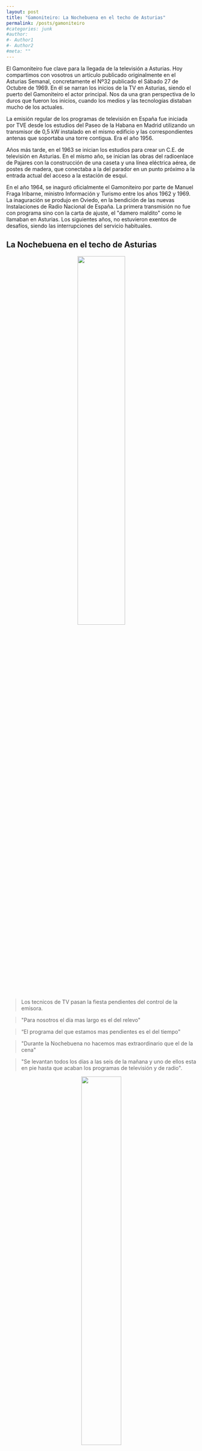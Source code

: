 ```yaml
---
layout: post
title: "Gamoniteiro: La Nochebuena en el techo de Asturias"
permalink: /posts/gamoniteiro
#categories: junk
#author:
#- Author1
#- Author2
#meta: ""
---
```


El Gamoniteiro fue clave para la llegada de la televisión a Asturias. Hoy compartimos con vosotros un artículo publicado originalmente en el Asturias Semanal,
concretamente el Nº32 publicado el Sábado 27 de Octubre de 1969. En él se narran los inicios de la TV en Asturias, siendo el puerto del Gamoniteiro el actor principal. Nos da una gran perspectiva de lo duros que fueron los inicios, cuando los medios y las tecnologías distaban mucho de los actuales.

La emisión regular de los programas de televisión en España fue iniciada por TVE desde los estudios del Paseo de la Habana en Madrid utilizando un transmisor de 0,5 kW instalado en el mismo edificio y las correspondientes antenas que soportaba una torre contigua. Era el año 1956.

Años más tarde, en el 1963 se inician los estudios para crear un C.E. de televisión en Asturias. En el mismo año, se inician las obras del radioenlace de Pajares con la construcción de una caseta y una línea eléctrica aérea, de postes de madera, que conectaba a la del parador en un punto próximo a la entrada actual del acceso a la estación de esquí.

En el año 1964, se inaguró oficialmente el Gamoniteiro por parte de Manuel Fraga Iribarne, ministro Información y Turismo entre los años 1962 y 1969. La inaguración se produjo en Oviedo, en la bendición de las nuevas Instalaciones de Radio Nacional de España. La primera transmisión no fue con programa sino con la carta de ajuste, el "damero maldito" como le llamaban en Asturias. Los siguientes años, no estuvieron exentos de desafíos, siendo las interrupciones del servicio habituales.

## La Nochebuena en el techo de Asturias

<center><img src="../images/gamoniteiro_1.jpg?raw=true" style="width:50%"></center>

> Los tecnicos de TV pasan la fiesta pendientes del control de la emisora.

> "Para nosotros el día mas largo es el del relevo"

> “El programa del que estamos mas pendientes es el del tiempo"

> "Durante la Nochebuena no hacemos mas extraordinario que el de la cena"

> "Se levantan todos los días a las seis de la mañana y uno de ellos esta en pie hasta
que acaban los programas de televisión y de radio".

<center>
<figure>
  <img src="../images/gamoniteiro_2.jpg?raw=true" style="width:50%"/>
  <figcaption>El árbol de Navidad a hombros de los técnicos</figcaption>
</figure>
</center>

<center>
<figure>
  <img src="../images/gamoniteiro_3.jpg?raw=true" style="width:50%"/>
  <figcaption>Los esquíes, elementos imprescindibles en el trabajo</figcaption>
</figure>
</center>

El «jeep» se detuvo sin fuerzas en el limite blanco del camino.
El rugido del motor habia agotado su potencia
en la misma frontera de la nieve helada:
a partir de aquel leve rellano ya no hay camino,
porque el surco del sendero y las laderas de los montes
se han convertido en una enorme pista deslizante
en la que pueden identificarse perfectamente
las escasas huellas grabadas:
las aristas enceradas de los esquies
hundidos levemente, como el corte sutil
de una cuchilla de afeitar; las suelas de las botas
de los nuevos sherpas de la cumbre,
y los pasos sigilosos y acechantes de los lobos.

<center>
<figure>
  <img src="../images/gamoniteiro_4.jpg?raw=true" style="width:50%"/>
  <figcaption>Dos horas y media de camino hasta la cumbre</figcaption>
</figure>
</center>

Durante el largo invierno del Gamoniteiro, catorce hombres
en dos turnos y un matrimonio residente conviven en el reducido mundo de una casa
medianamente confortable, aislados del resto de la-provincia:
su único contacto con la civilización
lo sostienen a través de un pequeño monitor de imagen
que les acompaña a lo largo de toda la jornada,
incluso en las horas de las comidas.

<center>
<figure>
  <img src="../images/gamoniteiro_5.jpg?raw=true" style="width:50%"/>
  <figcaption>Nostalgia en lacomida de nochebuena</figcaption>
</figure>
</center>

Ellos son los hombres a través de cuyas manos pasan cada día
las imágenes de la televisión que llegan a cientos de hogares asturianos.

Es el día de Nochebuena. En las calles de Oviedo y
en las del resto de las villas y pueblos de la provincia y
de toda España las gentes caminan con el paso nervioso, se asoman a los escaparates
de los comercios para elegir el extraordinario menú de la cena y en los bares,
aun sin manifestarlo, se brinda por la fiesta, por la vacación.

Son las once de la mañana y comenzamos la escalada hacia el techo habitado de la provincia: son
cinco kilómetros de ascensión por un camino de nieve hasta llegar a la cumbre de
mil ochocientos metros de altura.

<center>
<figure>
  <img src="../images/gamoniteiro_6.jpg?raw=true" style="width:50%"/>
  <figcaption>El «jeep» detuvo su motor en el límite de la nieve</figcaption>
</figure>
</center>

Esta cifra imaginada fríamente, es desalentadora: con cada paso cansino
me imaginaba la ascensión a esa cumbre de números
helados y me daba la impresión de que no podría llegar nunca.

La brisa fría bate el rostro con cierta fuerza
y poco a poco fui notando que, a pesar del hielo, las gotas de
sudor resbalaban por la frente y la camisa, abrigada bajo un grueso jersey
y un anorak, se pegaba a la piel humedecida de mi espalda.

Durante gran parte del camino fuimos en silencio:
sólo se oía el crujir de las pisadas en la nieve y el roce prolongado
de los esquies sobre el suelo helado.

## Nochebuena en el Gamoniteiro

La población del Gamoniteiro es muy reducida:
* Juan Cosme Arrúe, técnico de radio y televisión y encargado
del turno, es de Bilbao.
* Manuel Pulgar, operador, es de Oviedo.
* Saturnino Morales, auxiliar, es de Cercedilla.
* Abelardo Velasco, auxiliar, es de Moreda
* Dos guardas y un matrimonio encargado de las labores domésticas.

> "Nuestra jornada hoy será tan monótona como el
resto de las jornadas del año.
Quiero decir que tendremos que trabajar lo mismo, aunque hagamos
extraordinarios en las comidas"

En la cumbre del monte hace sol: no se distinguen más colores que el azul del
cielo, el blanco intenso de la nieve y el gris oscuro de
las nubes que se extienden a los pies de la antena.

Durante casi todo el día los escasos habitantes del Gamoniteiro hacen su vida en el
interior de la vivienda.
En el exterior solamente permanecen habitualmente uno de los guardas y «Chessman»,
un enorme perro.

> "Hoy es un día más bien triste para nosotros. Es una
fiesta familiar y todos estamos lejos de nuestros hogares"

¿Hablarán por teléfono con sus familiares?

> "Aquí no hay teléfono. Solamente existen radioteléfonos para ponerse en contacto
con los estudios de radio nacional de Oviedo, con el reemisor de Pajares, con
los de Sollube y Matadeón. Pero lo usamos en casos de necesidad. Sin embargo hoy
nos llamaremos todos para felicitarnos las pascuas"

<center>
<figure>
  <img src="../images/gamoniteiro_7.jpg?raw=true" style="width:50%"/>
  <figcaption>Cambio de impresiones sobre el trabajo</figcaption>
</figure>
</center>

Se han levantado, como todos los días, a las seis y
cuarto de la mañana. Es la hora en que comienza su jornada de trabajo:

> "A las seis y media encendemos los enlaces para
recibir los programas nacionales de radio. Una hora más
tarde encendemos la emisora de televisión. A las diez
de la mañana cerramos nuevamente la emisora de TV"

> "El resto de la mañana hasta la una y cuarto con la carta de
ajuste lo dedicamos a realizar pruebas y otros
trabajos, además de atender las emisoras de radio"

El edificio está dividido en dos partes: una de ellas la
dedicada a vivienda y el resto lo ocupan las instalaciones de las emisoras.

<center>
<figure>
  <img src="../images/gamoniteiro_8.jpg?raw=true" style="width:50%"/>
  <figcaption>Estudio de un problema en una di las habitaciones de la casa</figcaption>
</figure>
</center>

Juan Arrúe está sentado en una mesa y anota algunas incidencias de la jornada.
Los otros compañeros vigilan el monitor.

> "No tenemos tiempo para aburrirnos. Siempre hay algo que hacer"

<center>
<figure>
  <img src="../images/gamoniteiro_9.jpg?raw=true" style="width:50%"/>
  <figcaption>Saturnino Morales, subcampeón de fondo hace 24 años</figcaption>
</figure>
</center>

Desde hace algunas semanas la imagen que llega
a Asturias se recibe vía Sollube a través de los enlaces de la costa.
La emisora de TV se controla desde un panel de
conmutación y control tanto de imagen como de sonido.

A través de esas pequeñas teclas seleccionamos la imagen, bien la
procedente de Pajares o la de Sollube, le que con más claridad se reciba.
Salvo en este momento en que no tenemos más opción que la de Sollube.

En el panel hay también unas pequeñas teclas que
corresponden a la imagen local: es la imagen que provoca cientos de protestas en
toda la provincia; la imagen que hace casi un mes apareció ininterrumpidamente durante
varios días en las pantallas: los cuadros.

<center>
<figure>
  <img src="../images/gamoniteiro_10.jpg?raw=true" style="width:50%"/>
  <figcaption>Localizada la avería en el cable de conducción eléctrica</figcaption>
</figure>
</center>

Cerca del panel, sobre una mesa,
está el magnetofóno que acompaña a los cuadros en las horas sin imagen.

> "¿No sería posible proyectar desde esta emisora
programas ya grabados en las jornadas en que, por avería, no
llega la televisión a la provincia?"

> "No, por ahora. Haria falta un aparato de telecine y no disponemos de él"

> "¿Siguen ustedes algún
programa de manera especial?"

> "Sí. El que más nos interesa es el del tiempo. Sobre todo en el invierno"

Si hay mucha nieve no se
puede realizar el relevo, como ocurrió hace un mes.
Nosotros tuvimos que permanecer aquí durante tres días más.

<center>
<figure>
  <img src="../images/gamoniteiro_11.jpg?raw=true" style="width:50%"/>
  <figcaption>Camino hacia la cumbre</figcaption>
</figure>
</center>

Por otra parte tememos las tormentas. Para los técnicos del Gamoniteiro el día más largo es
el del relevo, porque es el día que rompe el aislamiento de una semana:

> "Contamos, los minutos y hasta los segundos"

> "Yo —dice Juan Arrúe— noto como los rostros de los demas
adquieren un especial tono de alegria cuando ven
aparecer el equipo de relevo. Supongo que los demas
notaran la misma alegria en mi"

> "Cual es el dia que mas temen? El de las averias. Nadie tiene un minuto de reposo.
Sabemos que toda la provincia comienzan a impacientarse
cuando ven aparecer los cuadros en sus pantallas"

Pero a veces no resulta tan fácil localizar la avería, como ocurrió hace
poco. Uno de los cables del tendido subterráneo reventó
como consecuencia de una descarga eléctrica.

Había caído una nevada muy grande y resultaba difícil localizar
el punto exacto donde se había producido la ruptura.

> "Tuvimos suerte y comenzamos a cavar en un lugar próximo a la emisora
y cuando apenas llevábamos tres metros, encontramos el cable quemado"

¿Ocurre esto porque las instalaciones no están en buen estado?

> "Siempre puede lograrse un mejor nivel en las instalaciones,
sin embargo creo que hemos logrado una seguridad aceptable con los
medios que tenemos en nuestras manos"

Supongo que en otros países ocurrirá que las instalaciones en determinadas
zonas estén expuestas a los mismos accidentes.

¿Cómo es que en esos países no se producen averías con tanta
frecuencia como aquí en Asturias?

> "Yo pienso que aquí no se producen con tanta frecuencia como se dice,
porque cortes de varios días no se producían desde hace
dos años. Por otra parte, en otros países se han realizado grandes inversiones que
posiblemente nosotros no podamos hacer. Tal vez algún día lleguemos a ello"

<center>
<figure>
  <img src="../images/gamoniteiro_12.jpg?raw=true" style="width:50%"/>
  <figcaption>Aparato para localizar la avería en el cable</figcaption>
</figure>
</center>

## Una comida con nostalgia

A las tres de la tarde, el matrimonio residente comienza los preparativos
para la comida y los escasos miembros de la comunidad van ocupando sus puestos
alrededor de la mesa.

Durante unos minutos nadie pronuncia una sola palabra, tal vez porque todos están
pensando en sus familias.

> "Para nosotros la Nochebuena y la Navidad son dos días igual que los demás,
aunque es cierto que sentimos nostalgia"

> "Bueno, esta fiesta la celebraremos el día 31 juntamente con la de Nochevieja
en nuestros hogares"

¿Y esta noche que harán?

> "Nada, cenaremos y nos iremos a la cama, como hacemos habitualmente"

Sin embargo uno de ellos, Juan Arrúe, no se retirará a
su habitación hasta las dos y media de la mañana.

> "Me quedo de turno hasta el cierre de las emisoras de radio y de TV"

Juan Arrúe va todas las semanas a Bilbao. La difícil escalada en los días de nieve intensa.

> Es un viaje cansado, pero me compensa. Además
no me aburro: mientras voy al volante hablo con muchos radioaficionados.

Tiene instalada en su coche una emisora:

> "Tengo una gran afición por todo esto. Después de pasar una semana en el Gamoniteiro,
debería desear durante unos días no oír ningún ruido,
y sin embargo no soy capaz de olvidarlos"

Durante las horas de las comidas, en el pequeño comedor, les hace compañía
un objeto que durante todo el día se ha hecho inseparable de los técnicos: el monitor.

Lo transportan desde la contigua «sala de máquinas» para
vigilar cada una de las anormalidades que se puedan producir.

> "Pero ahora en una temporada no habra problema. Salvo que haya otra tormenta"

Entre los técnicos de este turno hay uno que fue subcampeón de España de fondo.

Es un buen esquiador: durante la ascensión al Gamoniteiro y en el regreso
hasta el «jeep» hizo el camino en esquíes junto con Manuel Pulgar.

> "Es la mejor manera de nadar por aquí. Las caminatas resultan así menos fatigosas"

Saturnino Morales fue subcampeón de fondo en el año 1945. En la actualidad
tiene cuarenta y tres años.

> "Participé en competiciones hasta el año 1950, luego comencé a trabajar
aunque nunca dejé de hacer deporte. Ahora casi a la fuerza..."

<center>
<figure>
  <img src="../images/gamoniteiro_13.jpg?raw=true" style="width:50%"/>
  <figcaption>La difícil escalada en los días de nieve intensa</figcaption>
</figure>
</center>


## Referencias

* Artículo: Asturias Semanal Nº32, Sabado 27 de Octubre de 1969.
* Fotos: Suarez
* Adaptación digital: Telecos Asturias.
* Juan de Lillo
